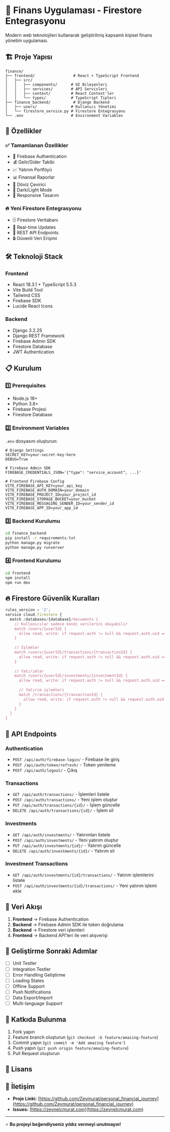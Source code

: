# 🚀 Finans Uygulaması - Firestore Entegrasyonu

Modern web teknolojileri kullanarak geliştirilmiş kapsamlı kişisel finans yönetim uygulaması.

## 🏗️ **Proje Yapısı**

```
finance/
├── frontend/                 # React + TypeScript Frontend
│   ├── src/
│   │   ├── components/      # UI Bileşenleri
│   │   ├── services/        # API Servisleri
│   │   ├── context/         # React Context'ler
│   │   └── types/           # TypeScript Tipleri
├── finance_backend/          # Django Backend
│   ├── users/               # Kullanıcı Yönetimi
│   └── firestore_service.py # Firestore Entegrasyonu
└── .env                     # Environment Variables
```

## 🚀 **Özellikler**

### ✅ **Tamamlanan Özellikler**
- 🔐 Firebase Authentication
- 💰 Gelir/Gider Takibi
- 📈 Yatırım Portföyü
- 📊 Finansal Raporlar
- 💱 Döviz Çevirici
- 🌙 Dark/Light Mode
- 📱 Responsive Tasarım

### 🔥 **Yeni Firestore Entegrasyonu**
- 🗄️ Firestore Veritabanı
- 🔄 Real-time Updates
- 📡 REST API Endpoints
- 🔒 Güvenli Veri Erişimi

## 🛠️ **Teknoloji Stack**

### **Frontend**
- React 18.3.1 + TypeScript 5.5.3
- Vite Build Tool
- Tailwind CSS
- Firebase SDK
- Lucide React Icons

### **Backend**
- Django 3.2.25
- Django REST Framework
- Firebase Admin SDK
- Firestore Database
- JWT Authentication

## 📋 **Kurulum**

### 1️⃣ **Prerequisites**
- Node.js 18+
- Python 3.8+
- Firebase Projesi
- Firestore Database

### 2️⃣ **Environment Variables**
`.env` dosyasını oluşturun:

```env
# Django Settings
SECRET_KEY=your-secret-key-here
DEBUG=True

# Firebase Admin SDK
FIREBASE_CREDENTIALS_JSON='{"type": "service_account", ...}'

# Frontend Firebase Config
VITE_FIREBASE_API_KEY=your_api_key
VITE_FIREBASE_AUTH_DOMAIN=your_domain
VITE_FIREBASE_PROJECT_ID=your_project_id
VITE_FIREBASE_STORAGE_BUCKET=your_bucket
VITE_FIREBASE_MESSAGING_SENDER_ID=your_sender_id
VITE_FIREBASE_APP_ID=your_app_id
```

### 3️⃣ **Backend Kurulumu**
```bash
cd finance_backend
pip install -r requirements.txt
python manage.py migrate
python manage.py runserver
```

### 4️⃣ **Frontend Kurulumu**
```bash
cd frontend
npm install
npm run dev
```

## 🔥 **Firestore Güvenlik Kuralları**

```javascript
rules_version = '2';
service cloud.firestore {
  match /databases/{database}/documents {
    // Kullanıcılar sadece kendi verilerini okuyabilir
    match /users/{userId} {
      allow read, write: if request.auth != null && request.auth.uid == userId;
    }
    
    // İşlemler
    match /users/{userId}/transactions/{transactionId} {
      allow read, write: if request.auth != null && request.auth.uid == userId;
    }
    
    // Yatırımlar
    match /users/{userId}/investments/{investmentId} {
      allow read, write: if request.auth != null && request.auth.uid == userId;
      
      // Yatırım işlemleri
      match /transactions/{transactionId} {
        allow read, write: if request.auth != null && request.auth.uid == userId;
      }
    }
  }
}
```

## 📡 **API Endpoints**

### **Authentication**
- `POST /api/auth/firebase-login/` - Firebase ile giriş
- `POST /api/auth/token/refresh/` - Token yenileme
- `POST /api/auth/logout/` - Çıkış

### **Transactions**
- `GET /api/auth/transactions/` - İşlemleri listele
- `POST /api/auth/transactions/` - Yeni işlem oluştur
- `PUT /api/auth/transactions/{id}/` - İşlem güncelle
- `DELETE /api/auth/transactions/{id}/` - İşlem sil

### **Investments**
- `GET /api/auth/investments/` - Yatırımları listele
- `POST /api/auth/investments/` - Yeni yatırım oluştur
- `PUT /api/auth/investments/{id}/` - Yatırım güncelle
- `DELETE /api/auth/investments/{id}/` - Yatırım sil

### **Investment Transactions**
- `GET /api/auth/investments/{id}/transactions/` - Yatırım işlemlerini listele
- `POST /api/auth/investments/{id}/transactions/` - Yeni yatırım işlemi ekle

## 🔄 **Veri Akışı**

1. **Frontend** → Firebase Authentication
2. **Backend** → Firebase Admin SDK ile token doğrulama
3. **Backend** → Firestore veri işlemleri
4. **Frontend** → Backend API'leri ile veri alışverişi

## 🚀 **Geliştirme Sonraki Adımlar**

- [ ] Unit Testler
- [ ] Integration Testler
- [ ] Error Handling Geliştirme
- [ ] Loading States
- [ ] Offline Support
- [ ] Push Notifications
- [ ] Data Export/Import
- [ ] Multi-language Support

## 📝 **Katkıda Bulunma**

1. Fork yapın
2. Feature branch oluşturun (`git checkout -b feature/amazing-feature`)
3. Commit yapın (`git commit -m 'Add amazing feature'`)
4. Push yapın (`git push origin feature/amazing-feature`)
5. Pull Request oluşturun

## 📄 **Lisans**



## 🤝 **İletişim**

- **Proje Linki:** [https://github.com/Zeymurat/personal_financial_journey](https://github.com/Zeymurat/personal_financial_journey)
- **Issues:** [https://zeynelcmurat.com](https://zeynelcmurat.com)

---

⭐ **Bu projeyi beğendiyseniz yıldız vermeyi unutmayın!** 